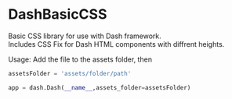 # DashBasicCSS

Basic CSS library for use with Dash framework.<br>
Includes CSS Fix for Dash HTML components with diffrent heights.

Usage:
Add the file to the assets folder, then
``` Python
assetsFolder = 'assets/folder/path'

app = dash.Dash(__name__,assets_folder=assetsFolder)
```
